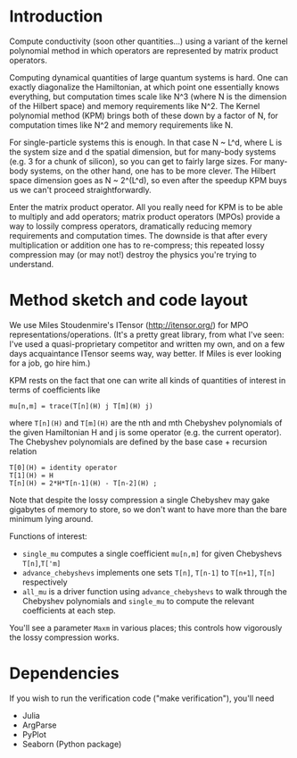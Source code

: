 # Introduction

Compute conductivity (soon other quantities...) using a variant of the
kernel polynomial method in which operators are represented by matrix
product operators.

Computing dynamical quantities of large quantum systems is hard. One
can exactly diagonalize the Hamiltonian, at which point one
essentially knows everything, but computation times scale like N^3
(where N is the dimension of the Hilbert space) and memory
requirements like N^2. The Kernel polynomial method (KPM) brings both
of these down by a factor of N, for computation times like N^2 and
memory requirements like N.

For single-particle systems this is enough. In that case N ~ L^d,
where L is the system size and d the spatial dimension, but for
many-body systems (e.g. 3 for a chunk of silicon), so you can get to
fairly large sizes. For many-body systems, on the other hand, one has
to be more clever. The Hilbert space dimension goes as N ~ 2^(L^d), so
even after the speedup KPM buys us we can't proceed straightforwardly.

Enter the matrix product operator. All you really need for KPM is to
be able to multiply and add operators; matrix product operators (MPOs)
provide a way to lossily compress operators, dramatically reducing
memory requirements and computation times. The downside is that after
every multiplication or addition one has to re-compress; this repeated
lossy compression may (or may not!) destroy the physics you're trying
to understand.

# Method sketch and code layout
We use Miles Stoudenmire's ITensor (http://itensor.org/) for MPO
representations/operations. (It's a pretty great library, from what
I've seen: I've used a quasi-proprietary competitor and written my
own, and on a few days acquaintance ITensor seems way, way better. If
Miles is ever looking for a job, go hire him.)

KPM rests on the fact that one can write all kinds of quantities of
interest in terms of coefficients like

    mu[n,m] = trace(T[n](H) j T[m](H) j)

where `T[n](H)` and `T[m](H)` are the nth and mth Chebyshev
polynomials of the given Hamiltonian H and j is some operator
(e.g. the current operator). The Chebyshev polynomials are defined by
the base case + recursion relation

    T[0](H) = identity operator
    T[1](H) = H
    T[n](H) = 2*H*T[n-1](H) - T[n-2](H) ;

Note that despite the lossy compression a single Chebyshev may gake
gigabytes of memory to store, so we don't want to have more than the
bare minimum lying around.

Functions of interest:

  - `single_mu` computes a single coefficient `mu[n,m]` for given
      Chebyshevs `T[n]`,`T['m]`
  - `advance_chebyshevs` implements one sets `T[n]`, `T[n-1]` to
    `T[n+1]`, `T[n]` respectively
  - `all_mu` is a driver function using `advance_chebyshevs` to walk
    through the Chebyshev polynomials and `single_mu` to compute the
    relevant coefficients at each step.
	
You'll see a parameter `Maxm` in various places; this controls how
vigorously the lossy compression works.

# Dependencies

If you wish to run the verification code ("make verification"), you'll need
 - Julia
 - ArgParse
 - PyPlot
 - Seaborn (Python package)
